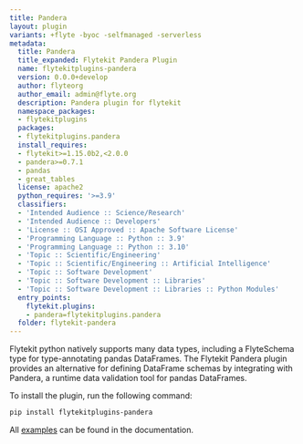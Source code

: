 ```yaml
---
title: Pandera
layout: plugin
variants: +flyte -byoc -selfmanaged -serverless
metadata:
  title: Pandera
  title_expanded: Flytekit Pandera Plugin
  name: flytekitplugins-pandera
  version: 0.0.0+develop
  author: flyteorg
  author_email: admin@flyte.org
  description: Pandera plugin for flytekit
  namespace_packages:
  - flytekitplugins
  packages:
  - flytekitplugins.pandera
  install_requires:
  - flytekit>=1.15.0b2,<2.0.0
  - pandera>=0.7.1
  - pandas
  - great_tables
  license: apache2
  python_requires: '>=3.9'
  classifiers:
  - 'Intended Audience :: Science/Research'
  - 'Intended Audience :: Developers'
  - 'License :: OSI Approved :: Apache Software License'
  - 'Programming Language :: Python :: 3.9'
  - 'Programming Language :: Python :: 3.10'
  - 'Topic :: Scientific/Engineering'
  - 'Topic :: Scientific/Engineering :: Artificial Intelligence'
  - 'Topic :: Software Development'
  - 'Topic :: Software Development :: Libraries'
  - 'Topic :: Software Development :: Libraries :: Python Modules'
  entry_points:
    flytekit.plugins:
    - pandera=flytekitplugins.pandera
  folder: flytekit-pandera
---
```



Flytekit python natively supports many data types, including a FlyteSchema type for type-annotating pandas DataFrames. The Flytekit Pandera plugin provides an alternative for defining DataFrame schemas by integrating with Pandera, a runtime data validation tool for pandas DataFrames.

To install the plugin, run the following command:

```bash
pip install flytekitplugins-pandera
```

All [examples](https://docs.flyte.org/en/latest/flytesnacks/examples/pandera_plugin/index.html) can be found in the documentation.
